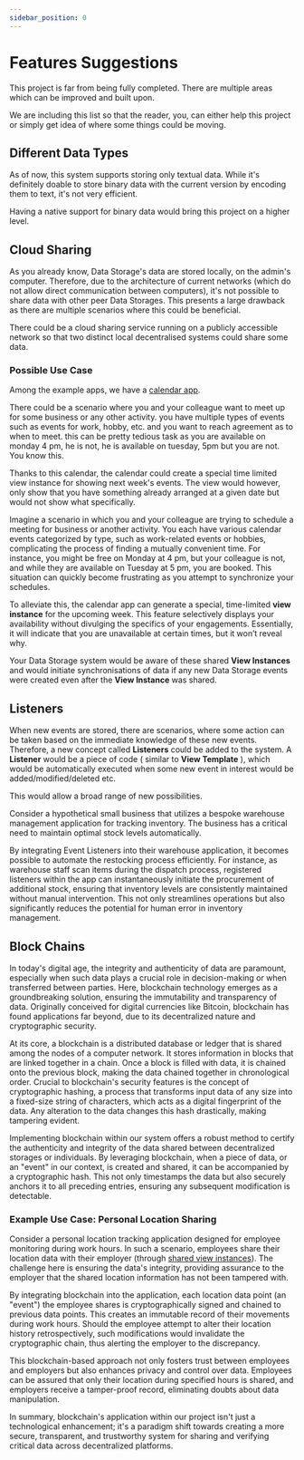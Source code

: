 ```yaml
---
sidebar_position: 0
---
```


# Features Suggestions

This project is far from being fully completed. There are multiple areas which can be improved and built upon.

We are including this list so that the reader, you, can either help this project or simply get idea of where some things could be moving.

## Different Data Types

As of now, this system supports storing only textual data. While it's definitely doable to store binary data with the current version by encoding them to text, it's not very efficient.

Having a native support for binary data would bring this project on a higher level.

## Cloud Sharing

As you already know, Data Storage's data are stored locally, on the admin's computer. Therefore, due to the architecture of current networks (which do not allow direct communication between computers), it's not possible to share data with other peer Data Storages. This presents a large drawback as there are multiple scenarios where this could be beneficial.

There could be a cloud sharing service running on a publicly accessible network so that two distinct local decentralised systems could share some data.

### Possible Use Case

Among the example apps, we have a [calendar app](../../example-apps/calendar-pro/walkthrough).

There could be a scenario where you and your colleague want to meet up for some business or any other activity. you have multiple types of events such as events for work, hobby, etc. and you want to reach agreement as to when to meet. this can be pretty tedious task as you are available on monday 4 pm, he is not, he is available on tuesday, 5pm but you are not. You know this.

Thanks to this calendar, the calendar could create a special time limited view instance for showing next week's events. The view would however, only show that you have something already arranged at a given date but would not show what specifically.

Imagine a scenario in which you and your colleague are trying to schedule a meeting for business or another activity. You each have various calendar events categorized by type, such as work-related events or hobbies, complicating the process of finding a mutually convenient time. For instance, you might be free on Monday at 4 pm, but your colleague is not, and while they are available on Tuesday at 5 pm, you are booked. This situation can quickly become frustrating as you attempt to synchronize your schedules.

To alleviate this, the calendar app can generate a special, time-limited **view instance** for the upcoming week. This feature selectively displays your availability without divulging the specifics of your engagements. Essentially, it will indicate that you are unavailable at certain times, but it won’t reveal why. 

Your Data Storage system would be aware of these shared **View Instances** and would initiate synchronisations of data if any new Data Storage events were created even after the **View Instance** was shared.

## Listeners

When new events are stored, there are scenarios, where some action can be taken based on the immediate knowledge of these new events. Therefore, a new concept called **Listeners** could be added to the system. A **Listener** would be a piece of code ( similar to **View Template** ), which would be automatically executed when some new event in interest would be added/modified/deleted etc.

This would allow a broad range of new possibilities. 

Consider a hypothetical small business that utilizes a bespoke warehouse management application for tracking inventory. The business has a critical need to maintain optimal stock levels automatically.

By integrating Event Listeners into their warehouse application, it becomes possible to automate the restocking process efficiently. For instance, as warehouse staff scan items during the dispatch process, registered listeners within the app can instantaneously initiate the procurement of additional stock, ensuring that inventory levels are consistently maintained without manual intervention. This not only streamlines operations but also significantly reduces the potential for human error in inventory management.

## Block Chains

In today's digital age, the integrity and authenticity of data are paramount, especially when such data plays a crucial role in decision-making or when transferred between parties. Here, blockchain technology emerges as a groundbreaking solution, ensuring the immutability and transparency of data. Originally conceived for digital currencies like Bitcoin, blockchain has found applications far beyond, due to its decentralized nature and cryptographic security.

At its core, a blockchain is a distributed database or ledger that is shared among the nodes of a computer network. It stores information in blocks that are linked together in a chain. Once a block is filled with data, it is chained onto the previous block, making the data chained together in chronological order. Crucial to blockchain's security features is the concept of cryptographic hashing, a process that transforms input data of any size into a fixed-size string of characters, which acts as a digital fingerprint of the data. Any alteration to the data changes this hash drastically, making tampering evident.

Implementing blockchain within our system offers a robust method to certify the authenticity and integrity of the data shared between decentralized storages or individuals. By leveraging blockchain, when a piece of data, or an "event" in our context, is created and shared, it can be accompanied by a cryptographic hash. This not only timestamps the data but also securely anchors it to all preceding entries, ensuring any subsequent modification is detectable.

### Example Use Case: Personal Location Sharing

Consider a personal location tracking application designed for employee monitoring during work hours. In such a scenario, employees share their location data with their employer (through [shared view instances](#cloud-sharing)). The challenge here is ensuring the data's integrity, providing assurance to the employer that the shared location information has not been tampered with.

By integrating blockchain into the application, each location data point (an "event") the employee shares is cryptographically signed and chained to previous data points. This creates an immutable record of their movements during work hours. Should the employee attempt to alter their location history retrospectively, such modifications would invalidate the cryptographic chain, thus alerting the employer to the discrepancy.

This blockchain-based approach not only fosters trust between employees and employers but also enhances privacy and control over data. Employees can be assured that only their location during specified hours is shared, and employers receive a tamper-proof record, eliminating doubts about data manipulation.

In summary, blockchain's application within our project isn't just a technological enhancement; it's a paradigm shift towards creating a more secure, transparent, and trustworthy system for sharing and verifying critical data across decentralized platforms.